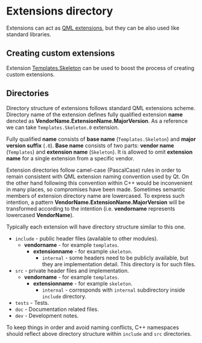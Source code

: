 # Extensions directory

Extensions can act as [QML extensions](http://doc.qt.io/qt-5/qtqml-index.html), but they can be also used like standard libraries.


## Creating custom extensions

Extension [Templates.Skeleton](Templates/Skeleton.0/) can be used to boost the
process of creating custom extensions.


## Directories

Directory structure of extensions follows standard QML extensions scheme.
Directory name of the extension defines fully qualified extension __name__
denoted as __VendorName.ExtensionName.MajorVersion__. As a reference we can take
`Templates.Skeleton.0` extension.

Fully qualified __name__ consists of __base name__ (`Templates.Skeleton`) and
__major version suffix__ (`.0`). __Base name__ consists of two parts:
__vendor name__ (`Templates`) and __extension name__ (`Skeleton`). It is allowed
to omit __extension name__ for a single extension from a specific vendor.

Extension directories follow camel-case (PascalCase) rules in order to remain
consistent with QML extension naming convention used by Qt. On the other hand
following this convention within C++ would be inconvenient in many places, so
compromises have been made. Sometimes semantic members of extension directory
name are lowercased. To express such intention, a pattern
__VendorName.ExtensionName.MajorVersion__ will be transformed according to the
intention (i.e. __vendorname__ represents lowercased __VendorName__).

Typically each extension will have directory structure similar to this one.

- `include` - public header files (available to other modules).
    - __vendorname__ - for example `templates`.
        - __extensionname__ - for example `skeleton`.
            - `internal` - some headers need to be publicly available, but they
            are implementation detail. This directory is for such files.
- `src` - private header files and implementation.
    - __vendorname__ - for example `templates`.
        - __extensionname__ - for example `skeleton`.
            - `internal` - corresponds with `internal` subdirectory inside
            `include` directory.
- `tests` - Tests.
- `doc` - Documentation related files.
- `dev` - Development notes.

To keep things in order and avoid naming conflicts, C++ namespaces should
reflect above directory structure within `include` and `src` directories.

